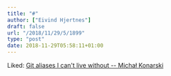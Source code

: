 ```yaml
---
title: "#"
author: ["Eivind Hjertnes"]
draft: false
url: "/2018/11/29/5/1899"
type: "post"
date: 2018-11-29T05:58:11+01:00
---
```


Liked: [Git aliases
I can't live without -- Michał Konarski](http://mjk.space/git-aliases-i-cant-live-without/)
